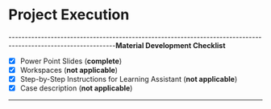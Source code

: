 # Project Execution

---------------------------------------------------------------------------------------------------------------**Material Development Checklist**

* [x] Power Point Slides \(**complete**\)
* [x] Workspaces \(**not applicable**\)
* [x] Step-by-Step Instructions for Learning Assistant \(**not applicable**\)
* [x] Case description \(**not applicable**\)

--------------------------------------------------------------------------------------------------------------

